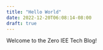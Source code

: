 ```yaml
---
title: "Hello World"
date: 2022-12-20T06:08:14-08:00
draft: true
---
```


Welcome to the Zero IEE Tech Blog!


